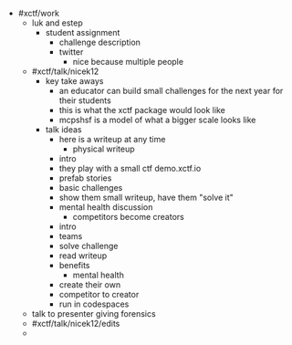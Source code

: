 - #xctf/work
	- luk and estep
		- student assignment
			- challenge description
			- twitter
				- nice because multiple people
	- #xctf/talk/nicek12
		- key take aways
			- an educator can build small challenges for the next year for their students
			- this is what the xctf package would look like
			- mcpshsf is a model of what a bigger scale looks like
		- talk ideas
			- here is a writeup at any time
				- physical writeup
			- intro
			- they play with a small ctf demo.xctf.io
			- prefab stories
			- basic challenges
			- show them small writeup, have them "solve it"
			- mental health discussion
				- competitors become creators
			- intro
			- teams
			- solve challenge
			- read writeup
			- benefits
				- mental health
			- create their own
			- competitor to creator
			- run in codespaces
	- talk to presenter giving forensics
	- #xctf/talk/nicek12/edits
	-
